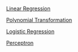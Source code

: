 [Linear Regression](https://colab.research.google.com/drive/1bMrg3XxI3iA30XiKg2FKXM-1-fG-wTuW)

[Polynomial Transformation](https://colab.research.google.com/drive/1rtzSw-tD3a2WO7yrPptLi7UjG09dn7Wq)

[Logistic Regression](https://colab.research.google.com/drive/1UeCBt6It0WKLo2xGB2YkwEk5ADjoYI0N)

[Perceptron](https://colab.research.google.com/drive/15f7eaqH0RP5Hl6bTTJoO0SSH_4mJgZJW)
